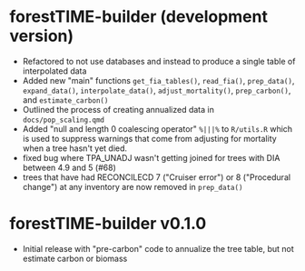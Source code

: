 # forestTIME-builder (development version)

- Refactored to not use databases and instead to produce a single table of interpolated data
- Added new "main" functions `get_fia_tables()`, `read_fia()`, `prep_data()`, `expand_data()`, `interpolate_data()`, `adjust_mortality()`, `prep_carbon()`, and `estimate_carbon()`
- Outlined the process of creating annualized data in `docs/pop_scaling.qmd`
- Added "null and length 0 coalescing operator" `%|||%` to `R/utils.R` which is used to suppress warnings that come from adjusting for mortality when a tree hasn't yet died.
- fixed bug where TPA_UNADJ wasn't getting joined for trees with DIA between 4.9 and 5 (#68)
- trees that have had RECONCILECD 7 ("Cruiser error") or 8 ("Procedural change") at any inventory are now removed in `prep_data()`

# forestTIME-builder v0.1.0

- Initial release with "pre-carbon" code to annualize the tree table, but not estimate carbon or biomass
